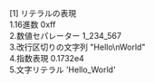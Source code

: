 [1] リテラルの表現<br>
        1.16進数    0xff<br>
        2.数値セパレーター 1_234_567<br> 
        3.改行区切りの文字列    "Hello\nWorld"<br>
        4.指数表現  0.1732e4<br>
        5.文字リテラル  'Hello_World'<br>